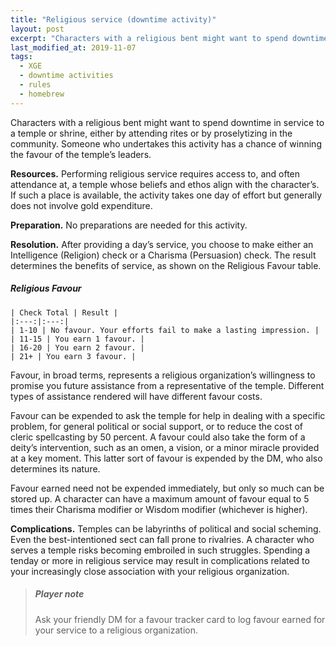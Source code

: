 ```yaml
---
title: "Religious service (downtime activity)"
layout: post
excerpt: "Characters with a religious bent might want to spend downtime in service to a temple or shrine, either by attending rites or by proselytizing in the community."
last_modified_at: 2019-11-07
tags:
  - XGE
  - downtime activities
  - rules
  - homebrew
---
```


Characters with a religious bent might want to spend downtime in service to a temple or shrine, either by attending rites or by proselytizing in the community. Someone who undertakes this activity has a chance of winning the favour of the temple’s leaders.

**Resources.** Performing religious service requires access to, and often attendance at, a temple whose beliefs and ethos align with the character’s. If such a place is available, the activity takes one day of effort but generally does not involve gold expenditure.

**Preparation.** No preparations are needed for this activity.

**Resolution.** After providing a day’s service, you choose to make either an Intelligence (Religion) check or a Charisma (Persuasion) check. The result determines the benefits of service, as shown on the Religious Favour table.

##### Religious Favour
```
| Check Total | Result |
|:---:|:---:|
| 1-10 | No favour. Your efforts fail to make a lasting impression. |
| 11-15 | You earn 1 favour. |
| 16-20 | You earn 2 favour. |
| 21+ | You earn 3 favour. |
```

Favour, in broad terms, represents a religious organization’s willingness to promise you future assistance from a representative of the temple. Different types of assistance rendered will have different favour costs.

Favour can be expended to ask the temple for help in dealing with a specific problem, for general political or social support, or to reduce the cost of cleric spellcasting by 50 percent. A favour could also take the form of a deity’s intervention, such as an omen, a vision, or a minor miracle provided at a key moment. This latter sort of favour is expended by the DM, who also determines its nature. 

Favour earned need not be expended immediately, but only so much can be stored up. A character can have a maximum amount of favour equal to 5 times their Charisma modifier or Wisdom modifier (whichever is higher).

**Complications.** Temples can be labyrinths of political and social scheming. Even the best-intentioned sect can fall prone to rivalries. A character who serves a temple risks becoming embroiled in such struggles. Spending a tenday or more in religious service may result in complications related to your increasingly close association with your religious organization.

> ##### Player note
> Ask your friendly DM for a favour tracker card to log favour earned for your service to a religious organization.
